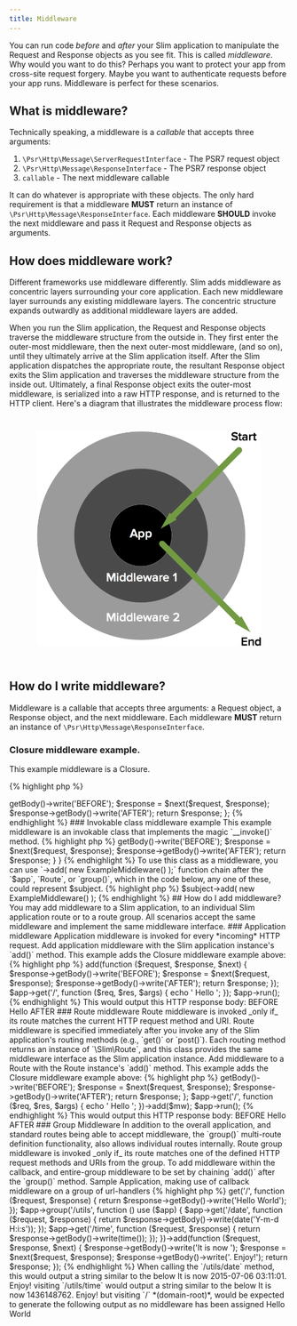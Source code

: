 ```yaml
---
title: Middleware
---
```


You can run code _before_ and _after_ your Slim application to manipulate the
Request and Response objects as you see fit. This is called _middleware_.
Why would you want to do this? Perhaps you want to protect your app
from cross-site request forgery. Maybe you want to authenticate requests
before your app runs. Middleware is perfect for these scenarios.

## What is middleware?

Technically speaking, a middleware is a _callable_ that accepts three arguments:

1. `\Psr\Http\Message\ServerRequestInterface` - The PSR7 request object
2. `\Psr\Http\Message\ResponseInterface` - The PSR7 response object
3. `callable` - The next middleware callable

It can do whatever is appropriate with these objects. The only hard requirement
is that a middleware **MUST** return an instance of `\Psr\Http\Message\ResponseInterface`.
Each middleware **SHOULD** invoke the next middleware and pass it Request and
Response objects as arguments.

## How does middleware work?

Different frameworks use middleware differently. Slim adds middleware as concentric
layers surrounding your core application. Each new middleware layer surrounds
any existing middleware layers. The concentric structure expands outwardly as
additional middleware layers are added.

When you run the Slim application, the Request and Response objects traverse the
middleware structure from the outside in. They first enter the outer-most middleware,
then the next outer-most middleware, (and so on), until they ultimately arrive
at the Slim application itself. After the Slim application dispatches the
appropriate route, the resultant Response object exits the Slim application and
traverses the middleware structure from the inside out. Ultimately, a final
Response object exits the outer-most middleware, is serialized into a raw HTTP
response, and is returned to the HTTP client. Here's a diagram that illustrates
the middleware process flow:

<div style="padding: 2em 0; text-align: center">
    <img src="/docs/images/middleware.png" alt="Middleware architecture" style="max-width: 80%;"/>
</div>

## How do I write middleware?

Middleware is a callable that accepts three arguments: a Request object, a Response object, and the next middleware. Each middleware **MUST** return an instance of `\Psr\Http\Message\ResponseInterface`. 

### Closure middleware example.

This example middleware is a Closure.

{% highlight php %}
<?php
/**
 * Example middleware closure
 *
 * @param  \Psr\Http\Message\ServerRequestInterface $request  PSR7 request
 * @param  \Psr\Http\Message\ResponseInterface      $response PSR7 response
 * @param  callable                                 $next     Next middleware
 *
 * @return \Psr\Http\Message\ResponseInterface
 */
function ($request, $response, $next) {
    $response->getBody()->write('BEFORE');
    $response = $next($request, $response);
    $response->getBody()->write('AFTER');

    return $response;
};
{% endhighlight %}

### Invokable class middleware example

This example middleware is an invokable class that implements the magic `__invoke()` method.

{% highlight php %}
<?php
class ExampleMiddleware
{
    /**
     * Example middleware invokable class
     *
     * @param  \Psr\Http\Message\ServerRequestInterface $request  PSR7 request
     * @param  \Psr\Http\Message\ResponseInterface      $response PSR7 response
     * @param  callable                                 $next     Next middleware
     *
     * @return \Psr\Http\Message\ResponseInterface
     */
    public function __invoke($request, $response, $next)
    {
        $response->getBody()->write('BEFORE');
        $response = $next($request, $response);
        $response->getBody()->write('AFTER');

        return $response;
    }
}
{% endhighlight %}

To use this class as a middleware, you can use `->add( new ExampleMiddleware() );` function chain after the `$app`, `Route`,  or `group()`, which in the code below, any one of these, could represent $subject.

{% highlight php %}
$subject->add( new ExampleMiddleware() );
{% endhighlight %}

## How do I add middleware?

You may add middleware to a Slim application, to an individual Slim application route or to a route group. All scenarios accept the same middleware and implement the same middleware interface.

### Application middleware

Application middleware is invoked for every *incoming* HTTP request. Add application middleware with the Slim application instance's `add()` method. This example adds the Closure middleware example above:

{% highlight php %}
<?php
$app = new \Slim\App();

$app->add(function ($request, $response, $next) {
    $response->getBody()->write('BEFORE');
    $response = $next($request, $response);
    $response->getBody()->write('AFTER');

    return $response;
});

$app->get('/', function ($req, $res, $args) {
    echo ' Hello ';
});

$app->run();
{% endhighlight %}

This would output this HTTP response body:

    BEFORE Hello AFTER

### Route middleware

Route middleware is invoked _only if_ its route matches the current HTTP request method and URI. Route middleware is specified immediately after you invoke any of the Slim application's routing methods (e.g., `get()` or `post()`). Each routing method returns an instance of `\Slim\Route`, and this class provides the same middleware interface as the Slim application instance. Add middleware to a Route with the Route instance's `add()` method. This example adds the Closure middleware example above:

{% highlight php %}
<?php
$app = new \Slim\App();

$mw = function ($request, $response, $next) {
    $response->getBody()->write('BEFORE');
    $response = $next($request, $response);
    $response->getBody()->write('AFTER');

    return $response;
};

$app->get('/', function ($req, $res, $args) {
    echo ' Hello ';
})->add($mw);

$app->run();
{% endhighlight %}

This would output this HTTP response body:

    BEFORE Hello AFTER

### Group Middleware

In addition to the overall application, and standard routes being able to accept middleware, the `group()` multi-route definition functionality, also allows individual routes internally. Route group middleware is invoked _only if_ its route matches one of the defined HTTP request methods and URIs from the group. To add middleware within the callback, and entire-group middleware to be set by chaining `add()` after the `group()` method.

Sample Application, making use of callback middleware on a group of url-handlers 
{% highlight php %}
<?php

require_once __DIR__.'/vendor/autoload.php';

$app = new \Slim\App();

$app->get('/', function ($request, $response) {
    return $response->getBody()->write('Hello World');
});

$app->group('/utils', function () use ($app) {
    $app->get('/date', function ($request, $response) {
        return $response->getBody()->write(date('Y-m-d H:i:s'));
    });
    $app->get('/time', function ($request, $response) {
        return $response->getBody()->write(time());
    });
})->add(function ($request, $response, $next) {
    $response->getBody()->write('It is now ');
    $response = $next($request, $response);
    $response->getBody()->write('. Enjoy!');

    return $response;
});
{% endhighlight %}

When calling the `/utils/date` method, this would output a string similar to the below

    It is now 2015-07-06 03:11:01. Enjoy!

visiting `/utils/time` would output a string similar to the below

    It is now 1436148762. Enjoy!

but visiting `/` *(domain-root)*, would be expected to generate the following output as no middleware has been assigned

    Hello World

